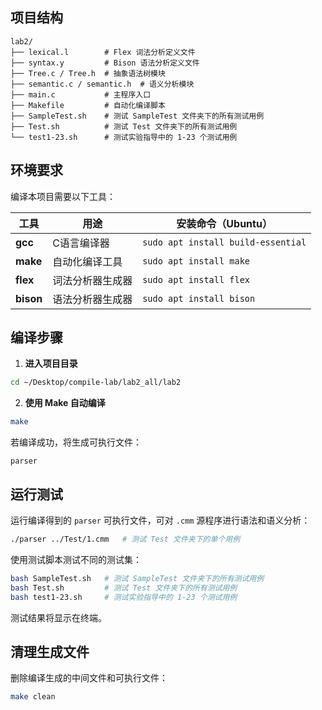 
##  项目结构

```
lab2/
├── lexical.l        # Flex 词法分析定义文件
├── syntax.y         # Bison 语法分析定义文件
├── Tree.c / Tree.h  # 抽象语法树模块
├── semantic.c / semantic.h  # 语义分析模块
├── main.c           # 主程序入口
├── Makefile         # 自动化编译脚本
├── SampleTest.sh    # 测试 SampleTest 文件夹下的所有测试用例
├── Test.sh          # 测试 Test 文件夹下的所有测试用例
└── test1-23.sh      # 测试实验指导中的 1-23 个测试用例
```



## 环境要求

编译本项目需要以下工具：

|工具|用途|安装命令（Ubuntu）|
|---|---|---|
|**gcc**|C语言编译器|`sudo apt install build-essential`|
|**make**|自动化编译工具|`sudo apt install make`|
|**flex**|词法分析器生成器|`sudo apt install flex`|
|**bison**|语法分析器生成器|`sudo apt install bison`|


##  编译步骤

1. **进入项目目录**
    

```bash
cd ~/Desktop/compile-lab/lab2_all/lab2
```

2. **使用 Make 自动编译**
    

```bash
make
```

若编译成功，将生成可执行文件：

```
parser
```


##  运行测试

运行编译得到的 `parser` 可执行文件，可对 `.cmm` 源程序进行语法和语义分析：

```bash
./parser ../Test/1.cmm   # 测试 Test 文件夹下的单个用例
```

使用测试脚本测试不同的测试集：

```bash
bash SampleTest.sh   # 测试 SampleTest 文件夹下的所有测试用例
bash Test.sh         # 测试 Test 文件夹下的所有测试用例
bash test1-23.sh     # 测试实验指导中的 1-23 个测试用例
```

测试结果将显示在终端。


##  清理生成文件

删除编译生成的中间文件和可执行文件：

```bash
make clean
```


